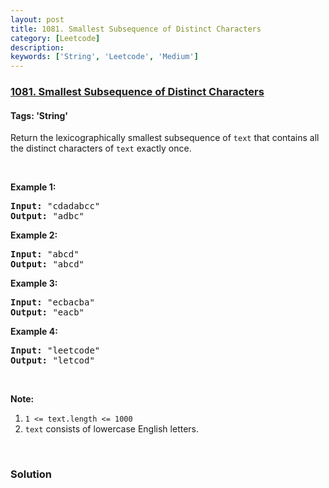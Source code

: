 ```yaml
---
layout: post
title: 1081. Smallest Subsequence of Distinct Characters
category: [Leetcode]
description: 
keywords: ['String', 'Leetcode', 'Medium']
---
```

### [1081. Smallest Subsequence of Distinct Characters](https://leetcode.com/problems/smallest-subsequence-of-distinct-characters)

#### Tags: 'String'

<div class="content__u3I1 question-content__JfgR"><div><p>Return the lexicographically smallest subsequence of <code>text</code> that contains all the distinct characters of <code>text</code> exactly once.</p>
<p> </p>
<p><strong>Example 1:</strong></p>
<pre><strong>Input: </strong><span id="example-input-1-1">"cdadabcc"</span>
<strong>Output: </strong><span id="example-output-1">"adbc"</span>
</pre>
<div>
<p><strong>Example 2:</strong></p>
<pre><strong>Input: </strong><span id="example-input-2-1">"abcd"</span>
<strong>Output: </strong><span id="example-output-2">"abcd"</span>
</pre>
<div>
<p><strong>Example 3:</strong></p>
<pre><strong>Input: </strong><span id="example-input-3-1">"ecbacba"</span>
<strong>Output: </strong><span id="example-output-3">"eacb"</span>
</pre>
<div>
<p><strong>Example 4:</strong></p>
<pre><strong>Input: </strong><span id="example-input-4-1">"leetcode"</span>
<strong>Output: </strong><span id="example-output-4">"letcod"</span>
</pre>
<p> </p>
<p><strong>Note:</strong></p>
<ol>
<li><code>1 &lt;= text.length &lt;= 1000</code></li>
<li><code>text</code> consists of lowercase English letters.</li>
</ol>
<p> </p>
</div>
</div>
</div></div></div>

### Solution
